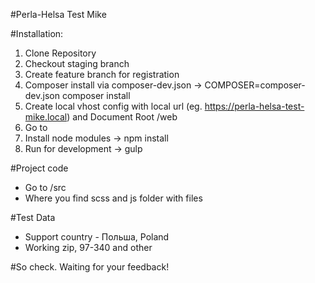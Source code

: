 #Perla-Helsa Test Mike

#Installation:

1. Clone Repository
2. Checkout staging branch
3. Create feature branch for registration
4. Composer install via composer-dev.json -> COMPOSER=composer-dev.json composer install
5. Create local vhost config with local url (eg. https://perla-helsa-test-mike.local) and Document Root <your-project-path>/web
6. Go to <your-project-path>
7. Install node modules -> npm install
8. Run for development -> gulp

#Project code
- Go to <your-project-path>/src 
- Where you find scss and js folder with files

#Test Data
- Support country - Польша, Poland
- Working zip, 97-340 and other


#So check. Waiting for your feedback!
